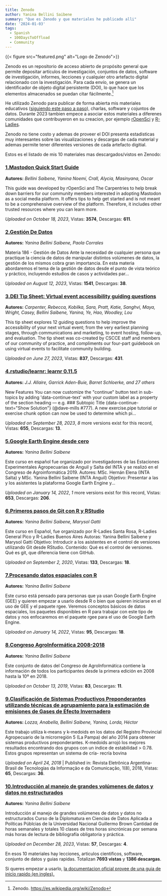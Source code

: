 ```yaml
---
title: Zenodo
author: Yanina Bellini Saibene
summary: "Que es Zenodo y que materiales he publicado alli"
date: '2024-01-03'
tags:
  - Spanish
  - 100DaysToOffload
  - Community
---
```


{{< figure src="featured.png" alt="Logo de Zenodo">}}

Zenodo es un repositorio de acceso abierto de propósito general que permite depositar artículos de investigación, conjuntos de datos, software de investigación, informes, lecciones y cualquier otro artefacto digital relacionado con la investigación. Para cada envío, se genera un identificador de objeto digital persistente (DOI), lo que hace que los elementos almacenados se puedan citar fácilmente.[^1]

He utilizado Zenodo para publicar de forma abierta mis materiales educativos ([siguiendo este paso a paso](/blog/2020_compartirmaterialdoi_es/)), charlas, software y cojuntos de datos. Durante 2023 tambien empece a asociar estos materiales a diferenes comunidades que contribuyeron en su creacion, por ejemplo [rOpenSci](https://zenodo.org/communities/ropensci) y [R-Ladies](https://zenodo.org/communities/rladies). 

Zenodo no tiene costo y ademas de proveer el DOI presenta estadisticas muy interesantes sobre las visualizaciones y descargas de cada material y ademas permite tener diferentes versiones de cada artefacto digitial. 

Estos es el listado de mis 10 materiales mas descargados/vistos en Zenodo:

### [1.Mastodon Quick Start Guide](https://zenodo.org/records/10019853)
**Autores:** _Bellini Saibene, Yanina Noemí, Crall, Alycia, Masinyana, Oscar_

This guide was developed by rOpenSci and The Carpentries to help break down barriers for our community members interested in adopting Mastodon as a social media platform. It offers tips to help get started and is not meant to be a comprehensive overview of the platform. Therefore, it includes other trusted resources where you can learn more. 

_Uploaded on October 18, 2023_, Vistas: **3574**,  Descargas: **611**.

### [2.Gestión De Datos](https://zenodo.org/records/8242069)
**Autores:** _Yanina Bellini Saibene, Paola Corrales_

Materia 186 - Gestión de Datos Ante la necesidad de cualquier persona que practique la ciencia de datos de manipular distintos volúmenes de datos, la gestión de los mismos cobra gran importancia. En esta materia abordaremos el tema de la gestión de datos desde el punto de vista teórico y práctico, incluyendo estudios de casos y actividades par...

_Uploaded on August 12, 2023_, Vistas: **1541**, Descargas: **38**.

### [3.DEI Tip Sheet: Virtual event accessibility guiding questions](https://zenodo.org/records/8043909)
**Autores:** _Carpenter, Rebecca, Kobilka, Sara, Pratt, Katie, Sanghvi, Maya, Wright, Casey, Bellini Saibene, Yanina, Ye, Hao, Woodley, Lou_

This tip sheet explores 12 guiding questions to help improve the accessibility of your next virtual event; from the very earliest planning stages, through communications and marketing, to event hosting, follow-up, and evaluation. The tip sheet was co-created by CSCCE staff and members of our community of practice, and compliments our four-part guidebook on using virtual events to facilitate community building.

_Uploaded on June 27, 2023_, Vistas: **837**, Descargas: **431**.

### [4.rstudio/learnr: learnr 0.11.5](https://zenodo.org/records/8386725)
**Autores:** _J.J. Allaire, Garrick Aden-Buie, Barret Schloerke, and 27 others_

New Features You can now customize the "continue" button text in sub-topics by adding 'data-continue-text' with your custom label as a property of the section heading — e.g. ### Subtopic Title {data-continue-text="Show Solution"} (@dave-mills #777). A new exercise.pipe tutorial or exercise chunk option can now be used to determine which pi...

_Uploaded on September 28, 2023_, _8_ more versions exist for this record, Vistas: **655**, Descargas: **13**.

### [5.Google Earth Engine desde cero](https://zenodo.org/records/5851443)
**Autores:** _Yanina Bellini Saibene_

Este curso en español fue organizado por investigadores de las Estaciones Experimentales Agropecuarias de Anguil y Salta del INTA y se realizó en el Congreso de Agroinformática 2019. Autores: MSc. Hernán Elena (INTA Salta) y MSc. Yanina Bellini Saibene (INTA Anguil) Objetivo: Presentar a las y los asistentes la plataforma Google Earth Engine y...

_Uploaded on January 14, 2022_, _1_ more versions exist for this record, Vistas: **653**, Descargas: **206**.

### [6.Primeros pasos de Git con R y RStudio](https://zenodo.org/records/4012062)
**Autores:** _Yanina Bellini Saibene, Marysol Gatti_

Este curso en Español, fue organizado por R-Ladies Santa Rosa, R-Ladies General Pico y R-Ladies Buenos Aires Autoras: Yanina Bellini Saibene y Marysol Gatti Objetivo: Introducir a los asistentes en el control de versiones utilizando Git desde RStudio. Contenido: Qué es el control de versiones. Qué es git, que diferencia tiene con GitHub. 

_Uploaded on September 2, 2020_, Vistas: **133**, Descargas: **18**.

### [7.Procesando datos espaciales con R](https://zenodo.org/records/5849116)
**Autores:** _Yanina Bellini Saibene_

Este curso está pensado para personas que ya usan Google Earth Engine (GEE) y quieren empezar a usarlo desde R o bien que quieren iniciarse en el uso de GEE y el paquete rgee. Veremos conceptos básicos de datos espaciales, los paquetes disponibles en R para trabajar con este tipo de datos y nos enfocaremos en el paquete rgee para el uso de Google Earth Engine.

_Uploaded on January 14, 2022_, Vistas: **95**, Descargas: **18**.

### [8.Congreso AgroInformática 2008-2018]()
**Autores:** _Yanina Bellini Saibene_

Este conjunto de datos del Congreso de AgroInformática contiene la información de todos los participantes desde la primera edición en 2008 hasta la 10º en 2018.

_Uploaded on October 13, 2019_, Vistas: **83**, Descargas: **11**.

### [9.Clasificación de Sistemas Productivos Preponderantes utilizando técnicas de agrupamiento para la estimación de emisiones de Gases de Efecto Invernadero](https://zenodo.org/records/1228469)
**Autores:** _Lozza, Anabella, Bellini Saibene, Yanina, Lorda, Héctor_

Este trabajo utiliza k-means y k-medoids en los datos del Registro Provincial Agropecuario de la microrregión 5 (La Pampa) del año 2014 para obtener sistemas productivos preponderantes. K-medoids arrojó los mejores resultados encontrando dos grupos con un índice de estabilidad > 0.78. Estos grupos representan un sistema de cría- recría bovina 

_Uploaded on April 24, 2018_ | Published in: Revista Eletrônica Argentina-Brasil de Tecnologias da Informação e da Comunicação, 1(8), 2018, Vistas: **65**, Descargas: **36**.

### [10.Introducción al manejo de grandes volúmenes de datos y datos no estructurados](https://zenodo.org/records/10440059)
**Autores:** _Yanina Bellini Saibene_

Introducción al manejo de grandes volúmenes de datos y datos no estructurados Curso de la Diplomatura en Ciencias de Datos Aplicada a Políticas Públcias de la Universidad Nacional Guillermo Brown Cantidad de horas semanales y totales 10 clases de tres horas sincrónicas por semana más horas de lectura de bibliografía obligatoria y práctica. 

_Uploaded on December 28, 2023_, Vistas: **57**, Descargas: **4**.

En esos 10 materiales hay lecciones, articulos cientificos, software, conjunto de datos y guias rapidas. Totalizan **7693 vistas** y **1386 descargas**. 

Si queres empezar a usarlo, [la documentacion oficial provee de una guia de inicio rapido (en ingles).](https://help.zenodo.org/docs/get-started/quickstart/)



[^1]: Zenodo. <https://es.wikipedia.org/wiki/Zenodo>
